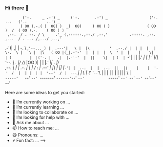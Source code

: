 ### Hi there 👋


            ('-.     _ .-') _     ('-.       .-') _                   ('-. .-.   ('-.         .-') _  
           ( OO ).-.( (  OO) )  _(  OO)     ( OO ) )                 ( OO )  /  ( OO ).-.    ( OO ) ) 
     ,--.  / . --. / \     .'_ (,------.,--./ ,--,'          .-----. ,--. ,--.  / . --. /,--./ ,--,'  
 .-')| ,|  | \-.  \  ,`'--..._) |  .---'|   \ |  |\         '  .--./ |  | |  |  | \-.  \ |   \ |  |\  
( OO |(_|.-'-'  |  | |  |  \  ' |  |    |    \|  | )        |  |('-. |   .|  |.-'-'  |  ||    \|  | ) 
| `-'|  | \| |_.'  | |  |   ' |(|  '--. |  .     |/        /_) |OO  )|       | \| |_.'  ||  .     |/  
,--. |  |  |  .-.  | |  |   / : |  .--' |  |\    |         ||  |`-'| |  .-.  |  |  .-.  ||  |\    |   
|  '-'  /  |  | |  | |  '--'  / |  `---.|  | \   |        (_'  '--'\ |  | |  |  |  | |  ||  | \   |   
 `-----'   `--' `--' `-------'  `------'`--'  `--'           `-----' `--' `--'  `--' `--'`--'  `--'   

Here are some ideas to get you started:

- 🔭 I’m currently working on ...
- 🌱 I’m currently learning ...
- 👯 I’m looking to collaborate on ...
- 🤔 I’m looking for help with ...
- 💬 Ask me about ...
- 📫 How to reach me: ...
- 😄 Pronouns: ...
- ⚡ Fun fact: ...
-->
